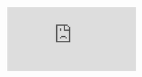 <div class="resp-container">
<iframe src="https://docs.google.com/forms/d/e/1FAIpQLSdaxOi7_-DZvEAwymQTqbopDHJClh3lUVv_mSLraDESi6lnJA/viewform?embedded=true" class="resp-iframe" frameborder="0" marginheight="0" marginwidth="0" allowfullscreen>Carregando…</iframe>
</div>
